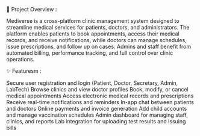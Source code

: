 🏥 Project Overview :

Mediverse is a cross-platform clinic management system designed to streamline medical services for patients, doctors, and administrators. The platform enables patients to book appointments, access their medical records, and receive notifications, while doctors can manage schedules, issue prescriptions, and follow up on cases. Admins and staff benefit from automated billing, performance tracking, and full control over clinic operations.

✨ Featuresm :

 Secure user registration and login (Patient, Doctor, Secretary, Admin, LabTech)
 Browse clinics and view doctor profiles
 Book, modify, or cancel medical appointments
 Access electronic medical records and prescriptions
 Receive real-time notifications and reminders
 In-app chat between patients and doctors
 Online payments and invoice generation
 Add child accounts and manage vaccination schedules
 Admin dashboard for managing staff, clinics, and reports
 Lab integration for uploading test results and issuing bills
